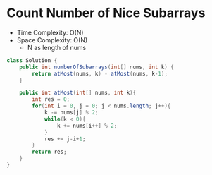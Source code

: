 # Count Number of Nice Subarrays

- Time Complexity: O(N)
- Space Complexity: O(N)
  - N as length of nums

```java
class Solution {
    public int numberOfSubarrays(int[] nums, int k) {
        return atMost(nums, k) - atMost(nums, k-1);
    }

    public int atMost(int[] nums, int k){
        int res = 0;
        for(int i = 0, j = 0; j < nums.length; j++){
            k -= nums[j] % 2;
            while(k < 0){
                k += nums[i++] % 2;
            }
            res += j-i+1;
        }
        return res;
    }
}
```

